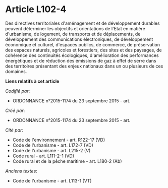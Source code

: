 # Article L102-4

Des directives territoriales d'aménagement et de développement durables peuvent déterminer les objectifs et orientations de
l'Etat en matière d'urbanisme, de logement, de transports et de déplacements, de développement des communications
électroniques, de développement économique et culturel, d'espaces publics, de commerce, de préservation des espaces naturels,
agricoles et forestiers, des sites et des paysages, de cohérence des continuités écologiques, d'amélioration des performances
énergétiques et de réduction des émissions de gaz à effet de serre dans des territoires présentant des enjeux nationaux dans
un ou plusieurs de ces domaines.

**Liens relatifs à cet article**

_Codifié par_:

  - ORDONNANCE n°2015-1174 du 23 septembre 2015 - art.

_Créé par_:

  - ORDONNANCE n°2015-1174 du 23 septembre 2015 - art.

_Cité par_:

  - Code de l'environnement - art. R122-17 (VD)
  - Code de l'urbanisme - art. L172-7 (VD)
  - Code de l'urbanisme - art. L215-2 (V)
  - Code rural - art. L111-2-1 (VD)
  - Code rural et de la pêche maritime - art. L180-2 (Ab)

_Anciens textes_:

  - Code de l'urbanisme - art. L113-1 (VT)
